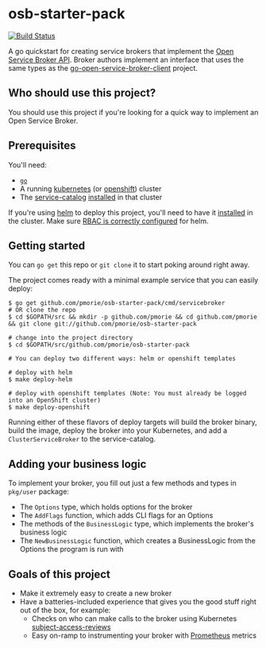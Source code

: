 # osb-starter-pack

[![Build Status](https://travis-ci.org/pmorie/osb-starter-pack.svg?branch=master)](https://travis-ci.org/pmorie/osb-starter-pack "Travis")

A go quickstart for creating service brokers that implement the
[Open Service Broker API](https://github.com/openservicebrokerapi/servicebroker).
Broker authors implement an interface that uses the same types as the
[go-open-service-broker-client](https://github.com/pmorie/go-open-service-broker-client)
project.

## Who should use this project?

You should use this project if you're looking for a quick way to implement an
Open Service Broker.

## Prerequisites

You'll need:

- [`go`](https://golang.org/dl/)
- A running [kubernetes](https://github.com/kubernetes/kubernetes) (or [openshift](https://github.com/openshift/origin/)) cluster
- The [service-catalog](https://github.com/kubernetes-incubator/service-catalog)
  [installed](https://github.com/kubernetes-incubator/service-catalog/blob/master/docs/install.md)
  in that cluster

If you're using [helm](https://helm.sh) to deploy this project, you'll need to
have it [installed](https://docs.helm.sh/using_helm/#quickstart) in the cluster.
Make sure [RBAC is correctly configured](https://docs.helm.sh/using_helm/#rbac)
for helm.

## Getting started

You can `go get` this repo or `git clone` it to start poking around right away.

The project comes ready with a minimal example service that you can easily deploy:

```console
$ go get github.com/pmorie/osb-starter-pack/cmd/servicebroker
# OR clone the repo
$ cd $GOPATH/src && mkdir -p github.com/pmorie && cd github.com/pmorie && git clone git://github.com/pmorie/osb-starter-pack

# change into the project directory
$ cd $GOPATH/src/github.com/pmorie/osb-starter-pack

# You can deploy two different ways: helm or openshift templates

# deploy with helm
$ make deploy-helm

# deploy with openshift templates (Note: You must already be logged into an OpenShift cluster)
$ make deploy-openshift
```

Running either of these flavors of deploy targets will build the broker binary,
build the image, deploy the broker into your Kubernetes, and add a
`ClusterServiceBroker` to the service-catalog.

## Adding your business logic

To implement your broker, you fill out just a few methods and types in
`pkg/user` package:

- The `Options` type, which holds options for the broker
- The `AddFlags` function, which adds CLI flags for an Options
- The methods of the `BusinessLogic` type, which implements the broker's
  business logic
- The `NewBusinessLogic` function, which creates a BusinessLogic from the
  Options the program is run with

## Goals of this project

- Make it extremely easy to create a new broker
- Have a batteries-included experience that gives you the good stuff right out
  of the box, for example:
  - Checks on who can make calls to the broker using Kubernetes
    [subject-access-reviews](https://kubernetes.io/docs/admin/accessing-the-api/)
  - Easy on-ramp to instrumenting your broker with
    [Prometheus](https://prometheus.io/) metrics